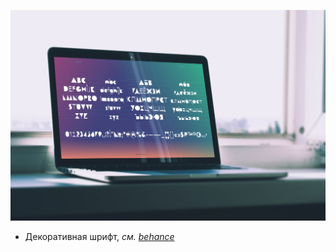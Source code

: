 ![Accio font](./images/accio-font-02.png)

* Декоративная шрифт, <i>см. [behance](https://www.behance.net/gallery/42408021/Accio-Beta-Fontface)</i>
